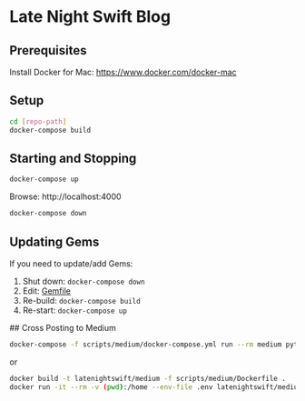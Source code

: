 # Late Night Swift Blog

## Prerequisites

Install Docker for Mac: https://www.docker.com/docker-mac

## Setup

```bash
cd [repo-path]
docker-compose build
```

## Starting and Stopping

```bash
docker-compose up
```

Browse: http://localhost:4000

```bash
docker-compose down
```

## Updating Gems

If you need to update/add Gems:

1. Shut down: `docker-compose down`
2. Edit: [Gemfile](Gemfile)
3. Re-build: `docker-compose build`
4. Re-start: `docker-compose up`

## Cross Posting to Medium

```bash
docker-compose -f scripts/medium/docker-compose.yml run --rm medium python post.py -f ../../_posts/2018-04-26-implementing-night-mode.md
```

or

```bash
docker build -t latenightswift/medium -f scripts/medium/Dockerfile .
docker run -it --rm -v (pwd):/home --env-file .env latenightswift/medium bash -c "python post.py -f ../../_posts/2018-04-26-implementing-night-mode.md"
```
